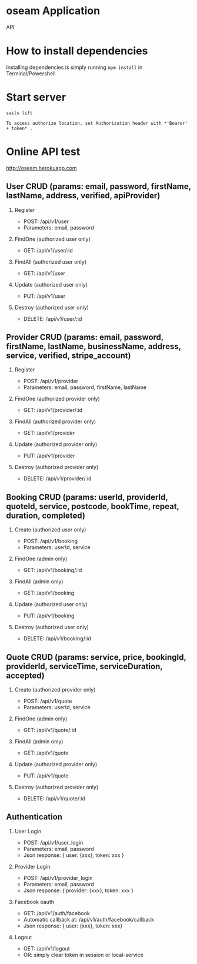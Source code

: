 # oseam Application
API

# How to install dependencies
Installing dependencies is simply running ```npm install``` in Terminal/Powershell

# Start server
```
sails lift
```
```
To access authorize location, set Authorization header with *'Bearer' + token* .
```
# Online API test
http://oseam.herokuapp.com

## User CRUD (params: email, password, firstName, lastName, address, verified, apiProvider)

1. Register
	* POST: /api/v1/user
	* Parameters: email, password

2. FindOne (authorized user only)
	* GET: /api/v1/user/:id

3. FindAll (authorized user only)
	* GET: /api/v1/user

4. Update (authorized user only)
	* PUT: /api/v1/user

5. Destroy (authorized user only)
	* DELETE: /api/v1/user/:id

## Provider CRUD (params: email, password, firstName, lastName, businessName, address, service, verified, stripe_account)

1. Register
	* POST: /api/v1/provider
	* Parameters: email, password, firstName, lastName

2. FindOne (authorized provider only)
	* GET: /api/v1/provider/:id

3. FindAll (authorized provider only)
	* GET: /api/v1/provider

4. Update (authorized provider only)
	* PUT: /api/v1/provider

5. Destroy (authorized provider only)
	* DELETE: /api/v1/provider/:id

## Booking CRUD (params: userId, providerId, quoteId, service, postcode, bookTime, repeat, duration, completed)

1. Create (authorized user only)
	* POST: /api/v1/booking
	* Parameters: userId, service

2. FindOne (admin only)
	* GET: /api/v1/booking/:id

3. FindAll (admin only)
	* GET: /api/v1/booking

4. Update (authorized user only)
	* PUT: /api/v1/booking

5. Destroy (authorized user only)
	* DELETE: /api/v1/booking/:id

## Quote CRUD (params: service, price, bookingId, providerId, serviceTime, serviceDuration, accepted)

1. Create (authorized provider only)
	* POST: /api/v1/quote
	* Parameters: userId, service

2. FindOne (admin only)
	* GET: /api/v1/quote/:id

3. FindAll (admin only)
	* GET: /api/v1/quote

4. Update (authorized provider only)
	* PUT: /api/v1/quote

5. Destroy (authorized provider only)
	* DELETE: /api/v1/quote/:id

## Authentication

1. User Login
	* POST: /api/v1/user_login
	* Parameters: email, password
	* Json response: { user: {xxx}, token: xxx }

2. Provider Login
	* POST: /api/v1/provider_login
	* Parameters: email, password
	* Json response: { provider: {xxx}, token: xxx }

3. Facebook oauth
	* GET: /api/v1/auth/facebook
	* Automatic callback at: /api/v1/auth/facebook/callback
	* Json response: { user: {xxx}, token: xxx}

4. Logout
	* GET: /api/v1/logout
	* OR: simply clear token in session or local-service